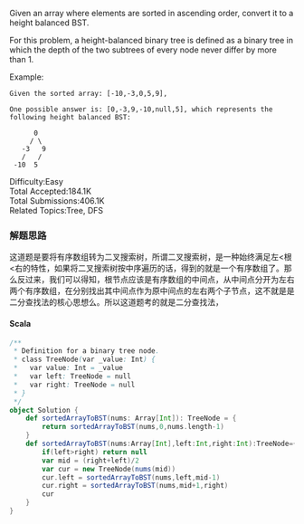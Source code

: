 Given an array where elements are sorted in ascending order, convert it to a height balanced BST.

For this problem, a height-balanced binary tree is defined as a binary tree in which the depth of the two subtrees of every node never differ by more than 1.

Example:
```
Given the sorted array: [-10,-3,0,5,9],

One possible answer is: [0,-3,9,-10,null,5], which represents the following height balanced BST:

      0
     / \
   -3   9
   /   /
 -10  5
 ```
 
 Difficulty:Easy  
Total Accepted:184.1K  
Total Submissions:406.1K  
Related Topics:Tree, DFS

### 解题思路
这道题是要将有序数组转为二叉搜索树，所谓二叉搜索树，是一种始终满足左<根<右的特性，如果将二叉搜索树按中序遍历的话，得到的就是一个有序数组了。那么反过来，我们可以得知，根节点应该是有序数组的中间点，从中间点分开为左右两个有序数组，在分别找出其中间点作为原中间点的左右两个子节点，这不就是是二分查找法的核心思想么。所以这道题考的就是二分查找法，
#### Scala
```scala
/**
 * Definition for a binary tree node.
 * class TreeNode(var _value: Int) {
 *   var value: Int = _value
 *   var left: TreeNode = null
 *   var right: TreeNode = null
 * }
 */
object Solution {
    def sortedArrayToBST(nums: Array[Int]): TreeNode = {
        return sortedArrayToBST(nums,0,nums.length-1)
    }
    def sortedArrayToBST(nums:Array[Int],left:Int,right:Int):TreeNode={
        if(left>right) return null
        var mid = (right+left)/2
        var cur = new TreeNode(nums(mid))
        cur.left = sortedArrayToBST(nums,left,mid-1)
        cur.right = sortedArrayToBST(nums,mid+1,right)
        cur
    }
}
```